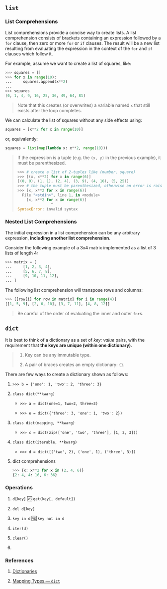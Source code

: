 ## `list`

### List Comprehensions

List comprehensions provide a concise way to create lists. A list comprehension consists of brackets containing an expression followed by a `for` clause, then zero or more `for` or `if` clauses. The result will be a new list resulting from evaluating the expression in the context of the `for` and `if` clauses which follow it.

For example, assume we want to create a list of squares, like:

```python
>>> squares = []
>>> for x in range(10):
...     squares.append(x**2)
...
>>> squares
[0, 1, 4, 9, 16, 25, 36, 49, 64, 81]
```

> Note that this creates (or overwrites) a variable named `x` that still exists after the loop completes. 

We can calculate the list of squares without any side effects using:

```python
squares = [x**2 for x in range(10)]
```

or, equivalently:

```python
squares = list(map(lambda x: x**2, range(10)))
```

> If the expression is a tuple (e.g. the `(x, y)` in the previous example), it must be parenthesized.
> 
> ```python
> >>> # create a list of 2-tuples like (number, square)
> >>> [(x, x**2) for x in range(6)]
> [(0, 0), (1, 1), (2, 4), (3, 9), (4, 16), (5, 25)]
> >>> # the tuple must be parenthesized, otherwise an error is raised
> >>> [x, x**2 for x in range(6)]
>   File "<stdin>", line 1, in <module>
>     [x, x**2 for x in range(6)]
>                ^
> SyntaxError: invalid syntax
> ```

### Nested List Comprehensions

The initial expression in a list comprehension can be any arbitrary expression, **including another list comprehension**.

Consider the following example of a 3x4 matrix implemented as a list of 3 lists of length 4:

```python
>>> matrix = [
...     [1, 2, 3, 4],
...     [5, 6, 7, 8],
...     [9, 10, 11, 12],
... ]
```

The following list comprehension will transpose rows and columns:

```python
>>> [[row[i] for row in matrix] for i in range(4)]
[[1, 5, 9], [2, 6, 10], [3, 7, 11], [4, 8, 12]]
```

> Be careful of the order of evaluating the inner and outer `for`s.

## `dict`

It is best to think of a dictionary as a set of *key: value* pairs, with the requirement that **the keys are unique (within one dictionary)**.

> 1. Key can be any immutable type.
> 
> 2. A pair of braces creates an empty dictionary: `{}`.

There are few ways to create a dictionary shown as follows:

1. `>>> b = {'one': 1, 'two': 2, 'three': 3}`

2. `class dict(**kwarg)`

    - `>>> a = dict(one=1, two=2, three=3)`
    
    - `>>> e = dict({'three': 3, 'one': 1, 'two': 2})`

3. `class dict(mapping, **kwarg)`

    - `>>> c = dict(zip(['one', 'two', 'three'], [1, 2, 3]))`

4. `class dict(iterable, **kwarg)`

    - `>>> d = dict([('two', 2), ('one', 1), ('three', 3)])`

5. dict comprehensions

    ```python
    >>> {x: x**2 for x in (2, 4, 6)}
    {2: 4, 4: 16, 6: 36}
    ```

### Operations

1. `d[key]` :vs: `get(key[, default])`

2. `del d[key]`

3. `key in d` :vs: `key not in d`

4. `iter(d)`

5. `clear()`

6. 

### References

1. [Dictionaries](https://docs.python.org/3/tutorial/datastructures.html#dictionaries)

2. [Mapping Types — `dict`](https://docs.python.org/3/library/stdtypes.html#mapping-types-dict)
